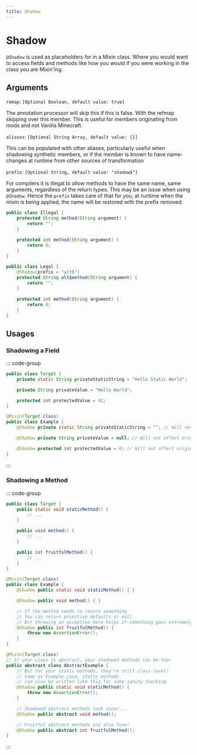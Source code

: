 ```yaml
---
title: Shadow
---
```


# Shadow

`@Shadow` is used as placeholders for in a Mixin class. Where you would want to access fields and methods like how you would if you were working in the class you are Mixin'ing.

## Arguments

`remap`: `[Optional Boolean, default value: true]`

The annotation processor will skip this if this is false. With the refmap skipping over this member. This is useful for members originating from mods and not Vanilla Minecraft.

`aliases`: `[Optional String Array, default value: {}]`

This can be populated with other aliases, particularly useful when shadowing synthetic members, or if the member is known to have name-changes at runtime from other sources of transformation

`prefix`: `[Optional String, default value: "shadow$"]`

For compilers it is illegal to allow methods to have the same name, same arguments, regardless of the return types. This may be an issue when using `@Shadow`. Hence the `prefix` takes care of that for you, at runtime when the mixin is being applied, the name will be restored with the prefix removed.

```java
public class Illegal {
    protected String method(String argument) {
        return "";
    }

    protected int method(String argument) {
        return 0;
    }
}

public class Legal {
    @Shadow(prefix = "alt$")
    protected String alt$method(String argument) {
        return "";
    }

    protected int method(String argument) {
        return 0;
    }
}
```

## Usages

### Shadowing a Field

::: code-group

```java [Target.java]
public class Target {
    private static String privateStaticString = "Hello Static World";

    private String privateValue = "Hello World";

    protected int protectedValue = 42;
}
```

```java [Example.java]
@Mixin(Target.class)
public class Example {
    @Shadow private static String privateStaticString = ""; // Will not affect original field

    @Shadow private String privateValue = null; // Will not affect original field

    @Shadow protected int protectedValue = 0; // Will not affect original field
}
```

:::

### Shadowing a Method

::: code-group

```java [Target.java]
public class Target {
    public static void staticMethod() {
        // ...
    }

    public void method() {
        // ...
    }

    public int fruitfulMethod() {
        // ...
    }
}
```

```java [Example.java]
@Mixin(Target.class)
public class Example {
    @Shadow public static void staticMethod() { }

    @Shadow public void method() { }

    // If the method needs to return something
    // You can return primitive defaults or null
    // But throwing an exception here helps if something goes extremely wrong
    @Shadow public int fruitfulMethod() {
        throw new AssertionError();
    }
}
```

```java [AbstractExample.java]
@Mixin(Target.class)
// If your class is abstract, your shadowed methods can be too!
public abstract class AbstractExample {
    // But not your static methods, they're still class-level!
    // Same as Example.java, static methods
    // can also be written like this for some sanity checking
    @Shadow public static void staticMethod() {
        throw new AssertionError();
    }

    // Shadowed abstract methods look nicer...
    @Shadow public abstract void method();

    // Fruitful abstract methods are also fine!
    @Shadow public abstract int fruitfulMethod();
}
```

:::
